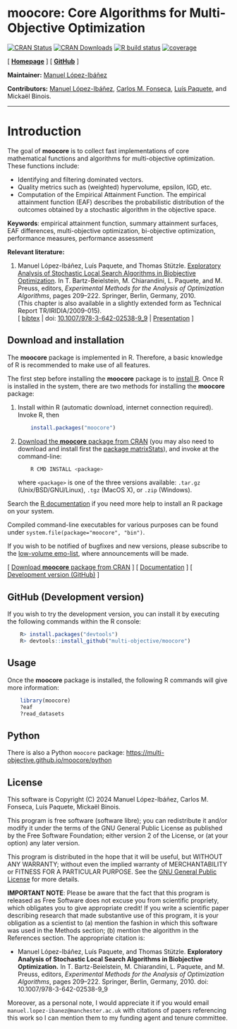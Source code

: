 **moocore**: Core Algorithms for Multi-Objective Optimization
=============================================================

<!-- badges: start -->
[![CRAN Status](https://www.r-pkg.org/badges/version-last-release/moocore)][r-moocore-cran]
[![CRAN Downloads](https://cranlogs.r-pkg.org/badges/grand-total/moocore)][r-moocore-cran]
[![R build status][r-build-badge]][r-build-link]
[![coverage][r-coverage-badge]][r-coverage-link]
<!-- badges: end -->

[ [**Homepage**][r-moocore-homepage] ]
[ [**GitHub**][r-moocore-github] ]

**Maintainer:** [Manuel López-Ibáñez](https://lopez-ibanez.eu)

**Contributors:**
    [Manuel López-Ibáñez](https://lopez-ibanez.eu),
    [Carlos M. Fonseca](https://eden.dei.uc.pt/~cmfonsec/),
    [Luís Paquete](https://eden.dei.uc.pt/~paquete/),
    and Mickaël Binois.

---------------------------------------

Introduction
============

The goal of **moocore** is to collect fast implementations of core mathematical functions and algorithms for multi-objective optimization. These functions include:

 * Identifying and filtering dominated vectors.
 * Quality metrics such as (weighted) hypervolume, epsilon, IGD, etc.
 * Computation of the Empirical Attainment Function. The empirical attainment function (EAF) describes the probabilistic
distribution of the outcomes obtained by a stochastic algorithm in the
objective space.

**Keywords**: empirical attainment function, summary attainment surfaces, EAF
differences, multi-objective optimization, bi-objective optimization,
performance measures, performance assessment

**Relevant literature:**

 1. <a name="LopPaqStu09emaa"/>Manuel López-Ibáñez, Luís Paquete, and Thomas Stützle. [Exploratory Analysis of Stochastic Local Search Algorithms in Biobjective Optimization](https://doi.org/10.1007/978-3-642-02538-9_9). In T. Bartz-Beielstein, M. Chiarandini, L. Paquete, and M. Preuss, editors, *Experimental Methods for the Analysis of Optimization Algorithms*, pages 209–222. Springer, Berlin, Germany, 2010.<br>
    (This chapter is also available in a slightly extended form as Technical Report TR/IRIDIA/2009-015).<br>
    [ [bibtex](https://lopez-ibanez.eu/LopezIbanez_bib.html#LopPaqStu09emaa) |
    doi: [10.1007/978-3-642-02538-9_9](https://doi.org/10.1007/978-3-642-02538-9_9)
    | [Presentation](https://lopez-ibanez.eu/doc/gecco2010moworkshop.pdf) ]


Download and installation
-------------------------

The **moocore** package is implemented in R. Therefore,
a basic knowledge of R is recommended to make use of all features.

The first step before installing the **moocore** package is to [install R](https://cran.r-project.org/). Once R is installed in the system, there are two methods for installing the **moocore** package:

 1. Install within R (automatic download, internet connection required). Invoke
    R, then

    ```r
        install.packages("moocore")
    ```

 2. [Download the **moocore** package from CRAN][r-moocore-cran] (you may also need to download and install
    first the [package matrixStats](https://cran.r-project.org/package=matrixStats)), and invoke at the command-line:

    ```bash
        R CMD INSTALL <package>
    ```
    where `<package>` is one of the three versions available: `.tar.gz` (Unix/BSD/GNU/Linux), `.tgz` (MacOS X), or `.zip` (Windows).

Search the [R documentation](https://cran.r-project.org/faqs.html) if you need more help to install an R package on your system.

Compiled command-line executables for various purposes can be found under `system.file(package="moocore", "bin")`.

If you wish to be notified of bugfixes and new versions, please subscribe to the [low-volume emo-list](https://lists.dei.uc.pt/mailman/listinfo/emo-list), where announcements will be made.

[ [Download **moocore** package from CRAN][r-moocore-cran] ]  [ [Documentation][r-moocore-homepage] ]  [ [Development version (GitHub)][r-moocore-github] ]


GitHub (Development version)
----------------------------

If you wish to try the development version, you can install it by executing the
following commands within the R console:

```R
    R> install.packages("devtools")
    R> devtools::install_github("multi-objective/moocore")
```

Usage
-----

Once the **moocore** package is installed, the following R commands will give more information:
```r
    library(moocore)
    ?eaf
    ?read_datasets
```

Python
------

There is also a Python `moocore` package: https://multi-objective.github.io/moocore/python


License
--------

This software is Copyright (C) 2024 Manuel López-Ibáñez, Carlos M. Fonseca, Luís Paquete, Mickaël Binois.

This program is free software (software libre); you can redistribute it and/or
modify it under the terms of the GNU General Public License as published by the
Free Software Foundation; either version 2 of the License, or (at your option)
any later version.

This program is distributed in the hope that it will be useful, but WITHOUT ANY
WARRANTY; without even the implied warranty of MERCHANTABILITY or FITNESS FOR A
PARTICULAR PURPOSE. See the [GNU General Public License](http://www.gnu.org/licenses/gpl.html) for more details.

**IMPORTANT NOTE**: Please be aware that the fact that this program is released
as Free Software does not excuse you from scientific propriety, which obligates
you to give appropriate credit! If you write a scientific paper describing
research that made substantive use of this program, it is your obligation as a
scientist to (a) mention the fashion in which this software was used in the
Methods section; (b) mention the algorithm in the References section. The
appropriate citation is:

 * Manuel López-Ibáñez, Luís Paquete, and Thomas Stützle. **Exploratory Analysis of Stochastic Local Search Algorithms in Biobjective Optimization.** In T. Bartz-Beielstein, M. Chiarandini, L. Paquete, and M. Preuss, editors, *Experimental Methods for the Analysis of Optimization Algorithms*, pages 209–222. Springer, Berlin, Germany, 2010.  doi: 10.1007/978-3-642-02538-9_9

Moreover, as a personal note, I would appreciate it if you would email
`manuel.lopez-ibanez@manchester.ac.uk` with citations of papers referencing
this work so I can mention them to my funding agent and tenure committee.

[r-build-badge]: https://github.com/multi-objective/moocore/workflows/R/badge.svg
[r-build-link]: https://github.com/multi-objective/moocore/actions/workflows/R.yaml
[r-coverage-badge]: https://codecov.io/gh/multi-objective/moocore/branch/main/graph/badge.svg?flag=R
[r-coverage-link]: https://app.codecov.io/gh/multi-objective/moocore/tree/main/r
[r-moocore-github]: https://github.com/multi-objective/moocore/tree/main/r#readme
[r-moocore-homepage]: https://multi-objective.github.io/moocore/r/
[r-moocore-cran]: https://cran.r-project.org/package=moocore
